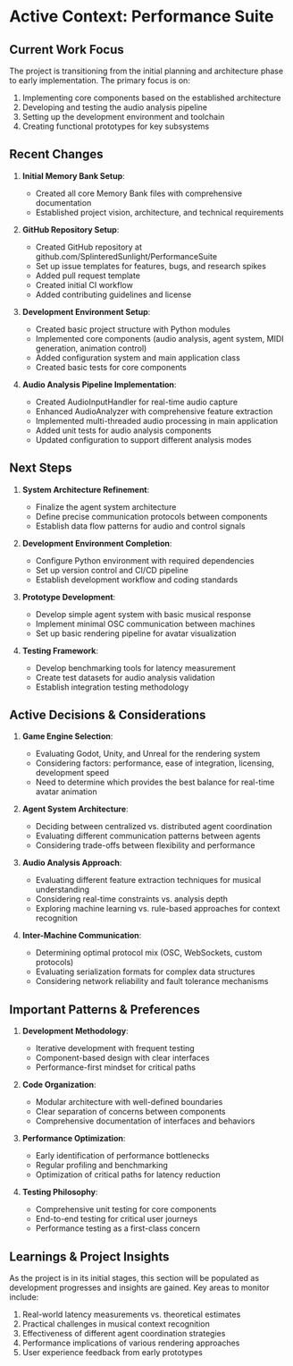 # Active Context: Performance Suite

## Current Work Focus

The project is transitioning from the initial planning and architecture phase to early implementation. The primary focus is on:

1. Implementing core components based on the established architecture
2. Developing and testing the audio analysis pipeline
3. Setting up the development environment and toolchain
4. Creating functional prototypes for key subsystems

## Recent Changes

1. **Initial Memory Bank Setup**:
   - Created all core Memory Bank files with comprehensive documentation
   - Established project vision, architecture, and technical requirements

2. **GitHub Repository Setup**:
   - Created GitHub repository at github.com/SplinteredSunlight/PerformanceSuite
   - Set up issue templates for features, bugs, and research spikes
   - Added pull request template
   - Created initial CI workflow
   - Added contributing guidelines and license

3. **Development Environment Setup**:
   - Created basic project structure with Python modules
   - Implemented core components (audio analysis, agent system, MIDI generation, animation control)
   - Added configuration system and main application class
   - Created basic tests for core components

4. **Audio Analysis Pipeline Implementation**:
   - Created AudioInputHandler for real-time audio capture
   - Enhanced AudioAnalyzer with comprehensive feature extraction
   - Implemented multi-threaded audio processing in main application
   - Added unit tests for audio analysis components
   - Updated configuration to support different analysis modes

## Next Steps

1. **System Architecture Refinement**:
   - Finalize the agent system architecture
   - Define precise communication protocols between components
   - Establish data flow patterns for audio and control signals

2. **Development Environment Completion**:
   - Configure Python environment with required dependencies
   - Set up version control and CI/CD pipeline
   - Establish development workflow and coding standards

3. **Prototype Development**:
   - Develop simple agent system with basic musical response
   - Implement minimal OSC communication between machines
   - Set up basic rendering pipeline for avatar visualization

4. **Testing Framework**:
   - Develop benchmarking tools for latency measurement
   - Create test datasets for audio analysis validation
   - Establish integration testing methodology

## Active Decisions & Considerations

1. **Game Engine Selection**:
   - Evaluating Godot, Unity, and Unreal for the rendering system
   - Considering factors: performance, ease of integration, licensing, development speed
   - Need to determine which provides the best balance for real-time avatar animation

2. **Agent System Architecture**:
   - Deciding between centralized vs. distributed agent coordination
   - Evaluating different communication patterns between agents
   - Considering trade-offs between flexibility and performance

3. **Audio Analysis Approach**:
   - Evaluating different feature extraction techniques for musical understanding
   - Considering real-time constraints vs. analysis depth
   - Exploring machine learning vs. rule-based approaches for context recognition

4. **Inter-Machine Communication**:
   - Determining optimal protocol mix (OSC, WebSockets, custom protocols)
   - Evaluating serialization formats for complex data structures
   - Considering network reliability and fault tolerance mechanisms

## Important Patterns & Preferences

1. **Development Methodology**:
   - Iterative development with frequent testing
   - Component-based design with clear interfaces
   - Performance-first mindset for critical paths

2. **Code Organization**:
   - Modular architecture with well-defined boundaries
   - Clear separation of concerns between components
   - Comprehensive documentation of interfaces and behaviors

3. **Performance Optimization**:
   - Early identification of performance bottlenecks
   - Regular profiling and benchmarking
   - Optimization of critical paths for latency reduction

4. **Testing Philosophy**:
   - Comprehensive unit testing for core components
   - End-to-end testing for critical user journeys
   - Performance testing as a first-class concern

## Learnings & Project Insights

As the project is in its initial stages, this section will be populated as development progresses and insights are gained. Key areas to monitor include:

1. Real-world latency measurements vs. theoretical estimates
2. Practical challenges in musical context recognition
3. Effectiveness of different agent coordination strategies
4. Performance implications of various rendering approaches
5. User experience feedback from early prototypes
